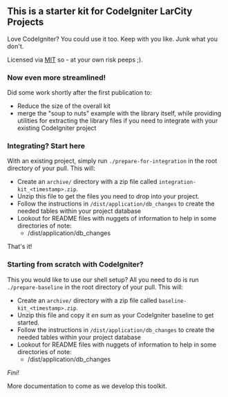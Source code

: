 ## This is a starter kit for CodeIgniter LarCity Projects

Love CodeIgniter? You could use it too. Keep with you like. Junk what you don't. 

Licensed via [MIT](LICENSE.md) so - at your own risk peeps ;). 

### Now even more streamlined!

Did some work shortly after the first publication to:

* Reduce the size of the overall kit
* merge the "soup to nuts" example with the library itself, while providing utilities for extracting the library files if you need to integrate with your existing CodeIgniter project

### Integrating? Start here 

With an existing project, simply run `./prepare-for-integration` in the root directory of your pull. This will:

* Create an `archive/` directory with a zip file called `integration-kit_<timestamp>.zip`. 
* Unzip this file to get the files you need to drop into your project. 
* Follow the instructions in `/dist/application/db_changes` to create the needed tables within your project database
* Lookout for README files with nuggets of information to help in some directories of note:
    * /dist/application/db_changes

That's it!

### Starting from scratch with CodeIgniter? 

This you would like to use our shell setup? All you need to do is run `./prepare-baseline` in the root directory of your pull. This will:

* Create an `archive/` directory with a zip file called `baseline-kit_<timestamp>.zip`. 
* Unzip this file and copy it <em>en sum</em> as your CodeIgniter baseline to get started.
* Follow the instructions in `/dist/application/db_changes` to create the needed tables within your project database
* Lookout for README files with nuggets of information to help in some directories of note:
    * /dist/application/db_changes

<em>Fini!</em>

More documentation to come as we develop this toolkit. 